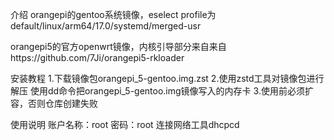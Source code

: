 介绍
orangepi的gentoo系统镜像，eselect profile为default/linux/arm64/17.0/systemd/merged-usr

orangepi5的官方openwrt镜像，内核引导部分来自来自https://github.com/7Ji/orangepi5-rkloader

安装教程
1.下载镜像包orangepi_5-gentoo.img.zst 
2.使用zstd工具对镜像包进行解压 使用dd命令把orangepi_5-gentoo.img镜像写入的内存卡 
3.使用前必须扩容，否则仓库创建失败

使用说明
账户名称：root 密码：root 连接网络工具dhcpcd
